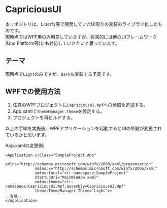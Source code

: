 # CapriciousUI

本リポジトリは、Liberfy等で開発していたUI周りの実装のライブラリ化したものです。  
現時点ではWPF用のみ用意していますが、将来的には他のUIフレームワーク(Uno Platform等)にも対応していきたいと思っています。

## テーマ
現時点で`Light`のみですが、`Dark`も実装する予定です。

## WPFでの使用方法
1. 任意のWPFプロジェクトに`CapriciousUI.Wpf`への参照を追加する。
2. App.xamlで`ThemeManager.Theme`を設定する。
3. プロジェクトを再ビルドする。

以上の手順を実施後、WPFアプリケーションを起動するとUIの外観が変更されているかと思います。

App.xamlの変更例:
```xml:App.xaml
<Application x:Class="SampleProject.App"
             xmlns="http://schemas.microsoft.com/winfx/2006/xaml/presentation"
             xmlns:x="http://schemas.microsoft.com/winfx/2006/xaml"
             xmlns:local="clr-namespace:SampleProject"
             StartupUri="MainWindow.xaml"
             xmlns:theme="clr-namespace:CapriciousUI.Wpf;assembly=CapriciousUI.Wpf"
             theme:ThemeManager.Theme="Light">>
..省略..
</Application>

```

